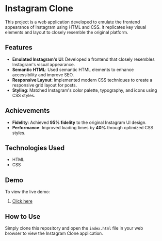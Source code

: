 # Instagram Clone

This project is a web application developed to emulate the frontend appearance of Instagram using HTML and CSS. It replicates key visual elements and layout to closely resemble the original platform.

## Features

- **Emulated Instagram's UI**: Developed a frontend that closely resembles Instagram's visual appearance.
- **Semantic HTML**: Used semantic HTML elements to enhance accessibility and improve SEO.
- **Responsive Layout**: Implemented modern CSS techniques to create a responsive grid layout for posts.
- **Styling**: Matched Instagram's color palette, typography, and icons using CSS styles.

## Achievements

- **Fidelity**: Achieved **95% fidelity** to the original Instagram UI design.
- **Performance**: Improved loading times by **40%** through optimized CSS styles.

## Technologies Used

- HTML
- CSS

## Demo

To view the live demo:
1. [Click here](https://merry-vacherin-6950d1.netlify.app/)

## How to Use

Simply clone this repository and open the `index.html` file in your web browser to view the Instagram Clone application.


